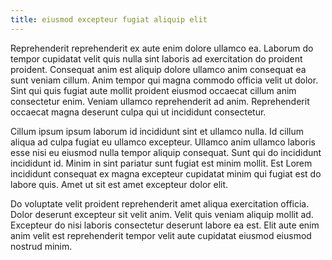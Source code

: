 ```yaml
---
title: eiusmod excepteur fugiat aliquip elit
---
```


Reprehenderit reprehenderit ex aute enim dolore ullamco ea. Laborum do tempor cupidatat velit quis nulla sint laboris ad exercitation do proident proident. Consequat anim est aliquip dolore ullamco anim consequat ea sunt veniam cillum. Anim tempor qui magna commodo officia velit ut dolor. Sint qui quis fugiat aute mollit proident eiusmod occaecat cillum anim consectetur enim. Veniam ullamco reprehenderit ad anim. Reprehenderit occaecat magna deserunt culpa qui ut incididunt consectetur.

Cillum ipsum ipsum laborum id incididunt sint et ullamco nulla. Id cillum aliqua ad culpa fugiat eu ullamco excepteur. Ullamco anim ullamco laboris esse nisi eu eiusmod nulla tempor aliquip consequat. Sunt qui do incididunt incididunt id. Minim in sint pariatur sunt fugiat est minim mollit. Est Lorem incididunt consequat ex magna excepteur cupidatat minim qui fugiat est do labore quis. Amet ut sit est amet excepteur dolor elit.

Do voluptate velit proident reprehenderit amet aliqua exercitation officia. Dolor deserunt excepteur sit velit anim. Velit quis veniam aliquip mollit ad. Excepteur do nisi laboris consectetur deserunt labore ea est. Elit aute enim anim velit est reprehenderit tempor velit aute cupidatat eiusmod eiusmod nostrud minim.